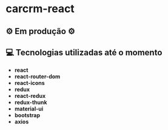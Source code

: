 # carcrm-react


## ⚙️ Em produção ⚙️


## 💻 Tecnologias utilizadas até o momento

- **react**
- **react-router-dom**
- **react-icons**
- **redux**
- **react-redux**
- **redux-thunk**
- **material-ui**
- **bootstrap**
- **axios**

&nbsp;
